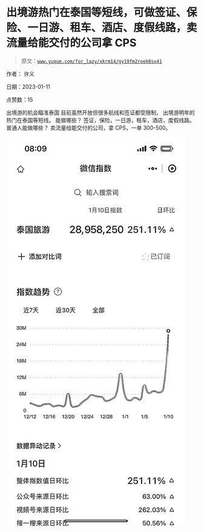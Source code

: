 # 出境游热门在泰国等短线，可做签证、保险、一日游、租车、酒店、度假线路，卖流量给能交付的公司拿 CPS

> 原文：[`www.yuque.com/for_lazy/xkrm14/gy19fm2roek0sx41`](https://www.yuque.com/for_lazy/xkrm14/gy19fm2roek0sx41)

作者： 许义 

日期：2023-01-11 

点赞数：15 

出境游的机会瞄准泰国 目前虽然开放但很多航线和签证都受限制， 出境游明年的热门在泰国等短线。 能做哪些？ 签证，保险，一日游，租车，酒店，度假线路。 普通人能做哪些？ 卖流量给能交付的公司，拿 CPS，一单 300-500。 

![](img/ee0216b156fc0f8ba7aea1eb01a2fe7b.png) 

